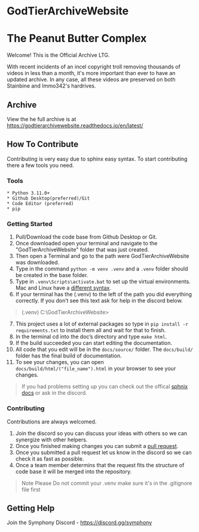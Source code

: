 # GodTierArchiveWebsite
The Peanut Butter Complex
==========================
Welcome! This is the Official Archive LTG.

With recent incidents of an incel copyright troll removing thousands of videos in less than a month, it's more important than ever to have an updated archive. In any case, all these videos are preserved on both Stainbine and Immo342's hardrives.

Archive
-----------------------------------
View the he full archive is at https://godtierarchivewebsite.readthedocs.io/en/latest/

How To Contribute
----------------------
Contributing is very easy due to sphinx easy syntax. To start contributing there a few tools you need. 

### Tools 
```
* Python 3.11.0+ 
* Github Desktop(preferred)/Git 
* Code Editor (preferred) 
* pip
```
### Getting Started 

1) Pull/Download the code base from Github Desktop or Git.
2) Once downloaded open your terminal and navigate to the "GodTierArchiveWebsite" folder that was just created. 
3) Then open a Terminal and go to the path were GodTierArchiveWebsite was downloaded.
4) Type in the command `python -m venv .venv` and a `.venv` folder should be created in the base folder. 
5) Type in `.venv\Scripts\activate.bat` to set up the virtual environments. Mac and Linux have a [different syntax](https://docs.python.org/3/library/venv.html).
6) If your terminal has the (.venv) to the left of the path you did everything correctly. If you don’t see this text ask for help in the discord below.

> (.venv) C:\GodTierArchiveWebsite>

7) This project uses a lot of external packages so type in `pip install -r requirements.txt` to install them all and wait for that to finish.
8) In the terminal cd into the doc’s directory and type `make html`.
9) If the build succeeded you can start editing the documentation.
10) All code that you edit will be in the `docs/source/` folder. The `docs/build/` folder has the final build of documentation.
11) To see your changes, you can open `docs/build/html/("file_name").html` in your browser to see your changes.

> If you had problems setting up you can check out the offical [sphnix docs](https://www.sphinx-doc.org/en/master/usage/installation.html>) or ask in the discord. 

### Contributing
Contributions are always welcomed.

1. Join the discord so you can discuss your ideas with others so we can synergize with other helpers.
2. Once you finished making changes you can submit a [pull request](https://docs.github.com/en/pull-requests/collaborating-with-pull-requests/proposing-changes-to-your-work-with-pull-requests/creating-a-pull-request).
3. Once you submitted a pull request let us know in the discord so we can check it as fast as possible.
4. Once a team member determins that the request fits the structure of code base it will be merged into the repository. 

> Note Please Do not commit your .venv make sure it's in the .gitignore file first


Getting Help
-----------------------
Join the Symphony Discord - https://discord.gg/symphony
